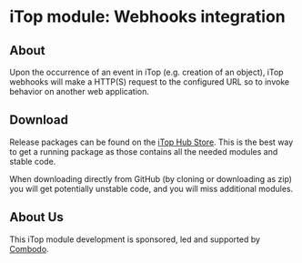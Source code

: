 # iTop module: Webhooks integration

## About

Upon the occurrence of an event in iTop (e.g. creation of an object), iTop webhooks will make a HTTP(S) request to the configured URL so to invoke behavior on another web application.


## Download

Release packages can be found on the [iTop Hub Store](https://store.itophub.io/en_US/taxons/all-extensions). This is the best way to get a running package as those contains all the needed modules and stable code.

When downloading directly from GitHub (by cloning or downloading as zip) you will get potentially unstable code, and you will miss additional modules.


## About Us

This iTop module development is sponsored, led and supported by [Combodo](https://www.combodo.com).
